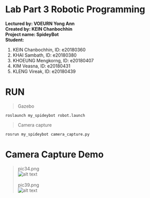 # Lab Part 3 Robotic Programming
**Lectured by: VOEURN Yong Ann**\
**Created by: KEIN Chanbochhin**\
**Project name: SpideyBot**\
**Student:**
 1. KEIN Chanbochhin,    ID: e20180360
 2. KHAI Sambath,        ID: e20180380
 3. KHOEUNG Mengkorng,   ID: e20180407
 4. KIM Veasna,          ID: e20180431
 5. KLENG Vireak,        ID: e20180439 
# RUN
> Gazebo
```
roslaunch my_spideybot robot.launch
```
> Camera capture
```
rosrun my_spideybot camera_capture.py
```
# Camera Capture Demo
> pic34.png\
![alt text](https://github.com/theskee-delta3/my_spideybot/blob/sensor/photo/pic34.png)\
\
> pic39.png\
![alt text](https://github.com/theskee-delta3/my_spideybot/blob/sensor/photo/pic39.png)

